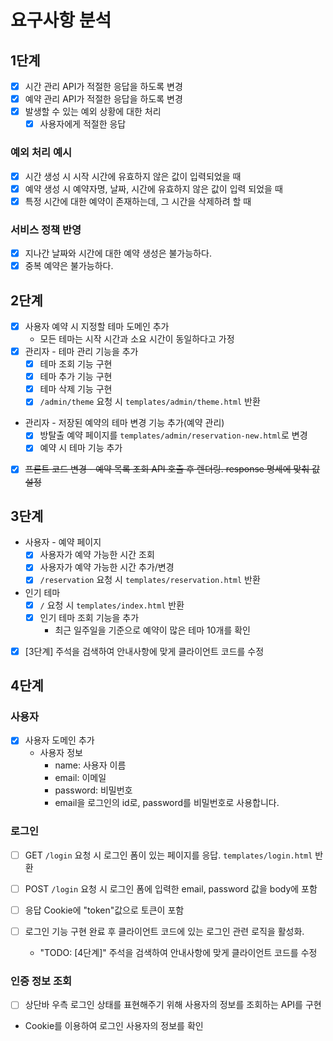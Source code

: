 # 요구사항 분석

## 1단계

- [x] 시간 관리 API가 적절한 응답을 하도록 변경 
- [x] 예약 관리 API가 적절한 응답을 하도록 변경
- [x] 발생할 수 있는 예외 상황에 대한 처리
  - [x] 사용자에게 적절한 응답 

### 예외 처리 예시
- [x] 시간 생성 시 시작 시간에 유효하지 않은 값이 입력되었을 때
- [x] 예약 생성 시 예약자명, 날짜, 시간에 유효하지 않은 값이 입력 되었을 때
- [x] 특정 시간에 대한 예약이 존재하는데, 그 시간을 삭제하려 할 때

### 서비스 정책 반영
- [x] 지나간 날짜와 시간에 대한 예약 생성은 불가능하다.
- [x] 중복 예약은 불가능하다.

## 2단계
- [x] 사용자 예약 시 지정할 테마 도메인 추가 
  - 모든 테마는 시작 시간과 소요 시간이 동일하다고 가정 
- [x] 관리자 - 테마 관리 기능을 추가
  - [x] 테마 조회 기능 구현
  - [x] 테마 추가 기능 구현
  - [x] 테마 삭제 기능 구현
  - [x] `/admin/theme` 요청 시 `templates/admin/theme.html` 반환
- 관리자 - 저장된 예약의 테마 변경 기능 추가(예약 관리)
  - [x] 방탈출 예약 페이지를 `templates/admin/reservation-new.html`로 변경
  - [x] 예약 시 테마 기능 추가
- [x] ~~프론트 코드 변경 - 예약 목록 조회 API 호출 후 렌더링. response 명세에 맞춰 값 설정~~

## 3단계
- 사용자 - 예약 페이지
  - [x] 사용자가 예약 가능한 시간 조회
  - [x] 사용자가 예약 가능한 시간 추가/변경
  - [x] `/reservation` 요청 시 `templates/reservation.html` 반환
- 인기 테마
  - [x] `/` 요청 시 `templates/index.html` 반환
  - [x] 인기 테마 조회 기능을 추가 
    - 최근 일주일을 기준으로 예약이 많은 테마 10개를 확인
- [x] [3단계] 주석을 검색하여 안내사항에 맞게 클라이언트 코드를 수정

## 4단계

### 사용자
- [x] 사용자 도메인 추가
  - 사용자 정보 
    - name: 사용자 이름 
    - email: 이메일 
    - password: 비밀번호 
    - email을 로그인의 id로, password를 비밀번호로 사용합니다.
    
### 로그인
- [ ] GET `/login` 요청 시 로그인 폼이 있는 페이지를 응답. `templates/login.html` 반환
- [ ] POST `/login` 요청 시 로그인 폼에 입력한 email, password 값을 body에 포함
- [ ] 응답 Cookie에 "token"값으로 토큰이 포함

- [ ] 로그인 기능 구현 완료 후 클라이언트 코드에 있는 로그인 관련 로직을 활성화.
  - "TODO: [4단계]" 주석을 검색하여 안내사항에 맞게 클라이언트 코드를 수정

### 인증 정보 조회 
- [ ] 상단바 우측 로그인 상태를 표현해주기 위해 사용자의 정보를 조회하는 API를 구현
- Cookie를 이용하여 로그인 사용자의 정보를 확인
